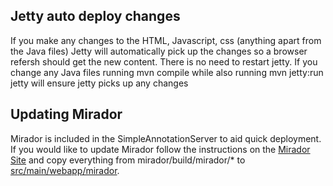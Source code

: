 ## Jetty auto deploy changes

If you make any changes to the HTML, Javascript, css (anything apart from the Java files) Jetty will automatically pick up the changes so a browser refersh should get the new content. There is no need to restart jetty. If you change any Java files running mvn compile while also running mvn jetty:run jetty will ensure jetty picks up any changes

## Updating Mirador

Mirador is included in the SimpleAnnotationServer to aid quick deployment. If you would like to update Mirador follow the instructions on the [Mirador Site](https://github.com/IIIF/mirador) and copy everything from mirador/build/mirador/* to [src/main/webapp/mirador](../src/main/webapp/mirador).


